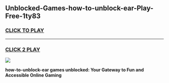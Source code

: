 
## Unblocked-Games-how-to-unblock-ear-Play-Free-1ty83
<h3>
<a href="https://premium76.site?title=how-to-unblock-ear&ref=10A">CLICK TO PLAY</a></h3>
<hr>

<h3>
<a href="https://premium76.site?title=how-to-unblock-ear&ref=10A">CLICK 2 PLAY</a>
  
</h3>

<a href="https://premium76.site?title=how-to-unblock-ear&ref=10A"><img src="https://clearcache.store/games.png"></a>


**how-to-unblock-ear games unblocked: Your Gateway to Fun and Accessible Online Gaming**
